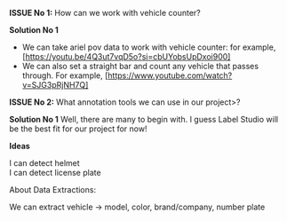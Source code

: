 **ISSUE No 1:**
How can we work with vehicle counter?

**Solution No 1**
* We can take ariel pov data to work with vehicle counter: for example, [https://youtu.be/4Q3ut7vqD5o?si=cbUYobsUpDxoi900]
* We can also set a straight bar and count any vehicle that passes through. For example, [https://www.youtube.com/watch?v=SJG3pRjNH7Q]

**ISSUE No 2:**
What annotation tools we can use in our project>?

**Solution No 1**
Well, there are many to begin with. I guess Label Studio will be the best fit for our project for now!

**Ideas**

I can detect helmet  <br>
I can detect license plate

About Data Extractions:

We can extract vehicle -> model, color, brand/company, number plate

